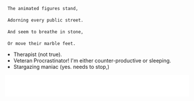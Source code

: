      The animated figures stand,
 
     Adorning every public street.
 
     And seem to breathe in stone,
 
     Or move their marble feet.

* Therapist (not true).
* Veteran Procrastinator! I'm either counter-productive or sleeping.
* Stargazing maniac (yes. needs to stop,)

<img alt="Cool stuffs" src="cool_stuff.svg">
